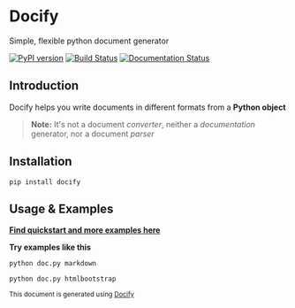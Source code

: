 Docify
====================

Simple, flexible python document generator

 

[![PyPI version](https://img.shields.io/pypi/v/docify.svg)](https://pypi.org/project/docify) [![Build Status](https://travis-ci.org/rapidstack/docify.svg?branch=master)](https://travis-ci.org/rapidstack/docify) [![Documentation Status](https://readthedocs.org/projects/docify/badge/?version=latest)](https://docify.readthedocs.io/en/latest/?badge=latest)

 

Introduction
--------------------

Docify helps you write documents in different formats from a **Python object**

 

> **Note:** It's not a document *converter*, neither a *documentation* generator, nor a document *parser*

 

Installation
--------------------

```
pip install docify
```

 

Usage & Examples
--------------------

**[Find quickstart and more examples here](https://github.com/rapidstack/docify/tree/master/examples)**

 

**Try examples like this**

```
python doc.py markdown

python doc.py htmlbootstrap
```


<sup>This document is generated using [Docify](https://github.com/rapidstack/docify)</sup>

